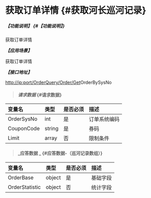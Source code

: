 # 获取订单详情 {#获取河长巡河记录}

##### _【功能说明】_ {#【功能说明】}

获取订单详情

_**【应用场景】**_

获取订单详情

_**【接口地址】**_

[http://ip:port/OrderQuery/Order/Get](http://ip:port/HMQuery/PatrolRiver/GetPatrolRivers)OrderBySysNo

> #### _请求数据_ {#请求数据}

| 变量名 | 类型 | 是否必须 | 描述 |
| :--- | :--- | :--- | :--- |
| OrderSysNo | int | 是 | 订单系统编码 |
| CouponCode | string | 是 | 券码 |
| Limit | array | 否 | 限制条件 |

> #### _应答数据 _ {#应答数据-（巡河记录数组）}

| 变量名 | 类型 | 是否必须 | 描述 |
| :--- | :--- | :--- | :--- |
| OrderBase | object | 是 | 基础字段 |
| OrderStatistic | object | 否 | 统计字段 |



